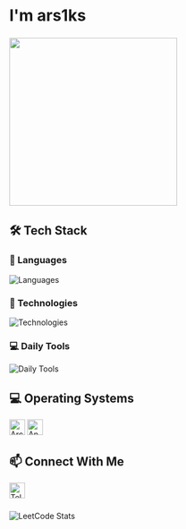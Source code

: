 <h1 align="left">I'm ars1ks</h1>

###

<div align="left">
  <img height="300" src="https://media1.tenor.com/m/hmIAHNMWePIAAAAd/%D1%83%D1%82%D0%B5%D0%BD%D0%B0-%D1%81%D1%82%D0%B0%D0%BD%D0%BE%D0%B2%D1%8F%D1%81%D1%8C-%D0%B2%D0%BE%D0%BB%D1%88%D0%B5%D0%B1%D0%BD%D0%B8%D1%86%D0%B5%D0%B9.gif" />
</div>

###

<h2 align="left">🛠️ Tech Stack</h2>

<div align="left">
  <h3>🚀 Languages</h3>
  <img src="https://skillicons.dev/icons?i=c,cpp,py,go" alt="Languages" />
  
  <h3>🧰 Technologies</h3>
  <img src="https://skillicons.dev/icons?i=cmake,linux,kubernetes,docker,redis,git,kafka" alt="Technologies" />
  
  <h3>💻 Daily Tools</h3>
  <img src="https://skillicons.dev/icons?i=obsidian,neovim,vscode,firefox" alt="Daily Tools" />
</div>

###

<h2 align="left">💻 Operating Systems</h2>

<div align="left">
  <img src="https://img.shields.io/badge/Arch%20Linux-1793D1?logo=arch-linux&logoColor=white&style=for-the-badge" height="28" alt="Arch Linux"/>
  <img src="https://img.shields.io/badge/Android-3DDC84?logo=android&logoColor=white&style=for-the-badge" height="28" alt="Android"/>
</div>

###

<h2 align="left">📫 Connect With Me</h2>

<div align="left">
  <a href="https://t.me/ars1ks" target="_blank">
    <img src="https://img.shields.io/badge/Telegram-2CA5E0?style=for-the-badge&logo=telegram&logoColor=white" height="28" alt="Telegram"/>
  </a>
</div>

###
<div align="left">
  <img src="https://leetcard.jacoblin.cool/ars1ks?theme=dark&font=Noto%20Sans%20SC&ext=heatmap" alt="LeetCode Stats"/>
</div>


